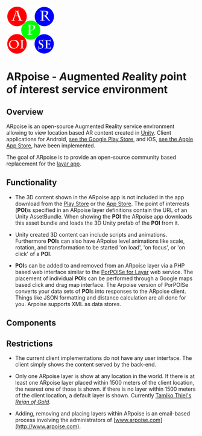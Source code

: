 ![ARpoise Logo](/images/arpoise_logo_rgb-128.png)
# ARpoise - *A*ugmented *R*eality *p*oint *o*f *i*nterest *s*ervice *e*nvironment

## Overview
ARpoise is an open-source Augmented Reality service environment allowing to view location based AR content created in
[Unity](http://unity3d.com). Client applications for Android, 
[see the Google Play Store](http://play.google.com/store/apps/details?id=com.arpoise.ARpoise),
and iOS,
[see the Apple App Store](https://www.apple.com/lae/ios/app-store/),
have been implemented.

The goal of ARpoise is to provide an open-source community based replacement for the 
[layar app](https://www.layar.com/).

## Functionality
- The 3D content shown in the ARpoise app is not included in the app download from the
[Play Store](http://play.google.com/store/apps/details?id=com.arpoise.ARpoise)
or the
[App Store](https://www.apple.com/lae/ios/app-store/).
The point of interrests (**POI**)s specified in an ARpoise layer definitions contain the URL of an
Unity AssetBundle.
When showing the **POI** the ARpoise app downloads this asset bundle
and loads the 3D Unity prefab of the **POI** from it.

- Unity created 3D content can include scripts and animations. Furthermore **POI**s can also have
ARpoise level animations like scale, rotation, and transformation to be started
'on load', 'on focus', or 'on click' of a **POI**.

- **POI**s can be added to and removed from an ARpoise layer via a PHP based web interface similar to the
[PorPOISe for Layar](https://code.google.com/archive/p/porpoise/) web service.
The placement of individual **POI**s can be performed through a Google maps based click and drag map interface.
The Arpoise version of PorPOISe converts your data sets of **POI**s into responses to the ARpoise client.
Things like JSON formatting and distance calculation are all done for you. Arpoise supports XML as data stores.

## Components

## Restrictions
- The current client implementations do not have any user interface. The client simply shows the content served by the back-end.

- Only one ARpoise layer is show at any location in the world.
If there is at least one ARpoise layer placed within 1500 meters of the client location, the nearest one of those is shown.
if there is no layer within 1500 meters of the client location, a default layer is shown.
Currently
[Tamiko Thiel's *Reign of Gold*](http://tamikothiel.com/AR/reign-of-gold.html).

- Adding, removing and placing layers within ARpoise is an email-based process involving the administrators of
[www.arpoise.com](http://www.arpoise.com).

